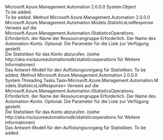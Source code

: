 <Type Name="StatisticsOperationsExtensions" FullName="Microsoft.Azure.Management.Automation.StatisticsOperationsExtensions">
  <TypeSignature Language="C#" Value="public static class StatisticsOperationsExtensions" />
  <TypeSignature Language="ILAsm" Value=".class public auto ansi abstract sealed beforefieldinit StatisticsOperationsExtensions extends System.Object" />
  <TypeSignature Language="DocId" Value="T:Microsoft.Azure.Management.Automation.StatisticsOperationsExtensions" />
  <TypeSignature Language="VB.NET" Value="Public Module StatisticsOperationsExtensions" />
  <TypeSignature Language="F#" Value="type StatisticsOperationsExtensions = class" />
  <AssemblyInfo>
    <AssemblyName>Microsoft.Azure.Management.Automation</AssemblyName>
    <AssemblyVersion>2.0.0.0</AssemblyVersion>
  </AssemblyInfo>
  <Base>
    <BaseTypeName>System.Object</BaseTypeName>
  </Base>
  <Interfaces />
  <Docs>
    <summary>To be added.</summary>
    <remarks>To be added.</remarks>
  </Docs>
  <Members>
    <Member MemberName="List">
      <MemberSignature Language="C#" Value="public static Microsoft.Azure.Management.Automation.Models.StatisticsListResponse List (this Microsoft.Azure.Management.Automation.IStatisticsOperations operations, string resourceGroupName, string automationAccount, Microsoft.Azure.Management.Automation.Models.StatisticsListParameters parameters);" />
      <MemberSignature Language="ILAsm" Value=".method public static hidebysig class Microsoft.Azure.Management.Automation.Models.StatisticsListResponse List(class Microsoft.Azure.Management.Automation.IStatisticsOperations operations, string resourceGroupName, string automationAccount, class Microsoft.Azure.Management.Automation.Models.StatisticsListParameters parameters) cil managed" />
      <MemberSignature Language="DocId" Value="M:Microsoft.Azure.Management.Automation.StatisticsOperationsExtensions.List(Microsoft.Azure.Management.Automation.IStatisticsOperations,System.String,System.String,Microsoft.Azure.Management.Automation.Models.StatisticsListParameters)" />
      <MemberSignature Language="VB.NET" Value="&lt;Extension()&gt;&#xA;Public Function List (operations As IStatisticsOperations, resourceGroupName As String, automationAccount As String, parameters As StatisticsListParameters) As StatisticsListResponse" />
      <MemberSignature Language="F#" Value="static member List : Microsoft.Azure.Management.Automation.IStatisticsOperations * string * string * Microsoft.Azure.Management.Automation.Models.StatisticsListParameters -&gt; Microsoft.Azure.Management.Automation.Models.StatisticsListResponse" Usage="Microsoft.Azure.Management.Automation.StatisticsOperationsExtensions.List (operations, resourceGroupName, automationAccount, parameters)" />
      <MemberType>Method</MemberType>
      <AssemblyInfo>
        <AssemblyName>Microsoft.Azure.Management.Automation</AssemblyName>
        <AssemblyVersion>2.0.0.0</AssemblyVersion>
      </AssemblyInfo>
      <ReturnValue>
        <ReturnType>Microsoft.Azure.Management.Automation.Models.StatisticsListResponse</ReturnType>
      </ReturnValue>
      <Parameters>
        <Parameter Name="operations" Type="Microsoft.Azure.Management.Automation.IStatisticsOperations" RefType="this" />
        <Parameter Name="resourceGroupName" Type="System.String" />
        <Parameter Name="automationAccount" Type="System.String" />
        <Parameter Name="parameters" Type="Microsoft.Azure.Management.Automation.Models.StatisticsListParameters" />
      </Parameters>
      <Docs>
        <param name="operations">
            Verweis auf die Microsoft.Azure.Management.Automation.IStatisticsOperations.
            </param>
        <param name="resourceGroupName">
            Erforderlich. der Name der Ressourcengruppe
            </param>
        <param name="automationAccount">
            Erforderlich. Der Name des Automation-Konto.
            </param>
        <param name="parameters">
            Optional. Die Parameter für die Liste zur Verfügung gestellt.
            </param>
        <summary>
            Die Statistiken für das Konto abzurufen.  (siehe http://aka.ms/azureautomationsdk/statisticsoperations für Weitere Informationen)
            </summary>
        <returns>
            Das Antwort-Modell für den Auflistungsvorgang für Statistiken.
            </returns>
        <remarks>To be added.</remarks>
      </Docs>
    </Member>
    <Member MemberName="ListAsync">
      <MemberSignature Language="C#" Value="public static System.Threading.Tasks.Task&lt;Microsoft.Azure.Management.Automation.Models.StatisticsListResponse&gt; ListAsync (this Microsoft.Azure.Management.Automation.IStatisticsOperations operations, string resourceGroupName, string automationAccount, Microsoft.Azure.Management.Automation.Models.StatisticsListParameters parameters);" />
      <MemberSignature Language="ILAsm" Value=".method public static hidebysig class System.Threading.Tasks.Task`1&lt;class Microsoft.Azure.Management.Automation.Models.StatisticsListResponse&gt; ListAsync(class Microsoft.Azure.Management.Automation.IStatisticsOperations operations, string resourceGroupName, string automationAccount, class Microsoft.Azure.Management.Automation.Models.StatisticsListParameters parameters) cil managed" />
      <MemberSignature Language="DocId" Value="M:Microsoft.Azure.Management.Automation.StatisticsOperationsExtensions.ListAsync(Microsoft.Azure.Management.Automation.IStatisticsOperations,System.String,System.String,Microsoft.Azure.Management.Automation.Models.StatisticsListParameters)" />
      <MemberSignature Language="VB.NET" Value="&lt;Extension()&gt;&#xA;Public Function ListAsync (operations As IStatisticsOperations, resourceGroupName As String, automationAccount As String, parameters As StatisticsListParameters) As Task(Of StatisticsListResponse)" />
      <MemberSignature Language="F#" Value="static member ListAsync : Microsoft.Azure.Management.Automation.IStatisticsOperations * string * string * Microsoft.Azure.Management.Automation.Models.StatisticsListParameters -&gt; System.Threading.Tasks.Task&lt;Microsoft.Azure.Management.Automation.Models.StatisticsListResponse&gt;" Usage="Microsoft.Azure.Management.Automation.StatisticsOperationsExtensions.ListAsync (operations, resourceGroupName, automationAccount, parameters)" />
      <MemberType>Method</MemberType>
      <AssemblyInfo>
        <AssemblyName>Microsoft.Azure.Management.Automation</AssemblyName>
        <AssemblyVersion>2.0.0.0</AssemblyVersion>
      </AssemblyInfo>
      <ReturnValue>
        <ReturnType>System.Threading.Tasks.Task&lt;Microsoft.Azure.Management.Automation.Models.StatisticsListResponse&gt;</ReturnType>
      </ReturnValue>
      <Parameters>
        <Parameter Name="operations" Type="Microsoft.Azure.Management.Automation.IStatisticsOperations" RefType="this" />
        <Parameter Name="resourceGroupName" Type="System.String" />
        <Parameter Name="automationAccount" Type="System.String" />
        <Parameter Name="parameters" Type="Microsoft.Azure.Management.Automation.Models.StatisticsListParameters" />
      </Parameters>
      <Docs>
        <param name="operations">
            Verweis auf die Microsoft.Azure.Management.Automation.IStatisticsOperations.
            </param>
        <param name="resourceGroupName">
            Erforderlich. der Name der Ressourcengruppe
            </param>
        <param name="automationAccount">
            Erforderlich. Der Name des Automation-Konto.
            </param>
        <param name="parameters">
            Optional. Die Parameter für die Liste zur Verfügung gestellt.
            </param>
        <summary>
            Die Statistiken für das Konto abzurufen.  (siehe http://aka.ms/azureautomationsdk/statisticsoperations für Weitere Informationen)
            </summary>
        <returns>
            Das Antwort-Modell für den Auflistungsvorgang für Statistiken.
            </returns>
        <remarks>To be added.</remarks>
      </Docs>
    </Member>
  </Members>
</Type>